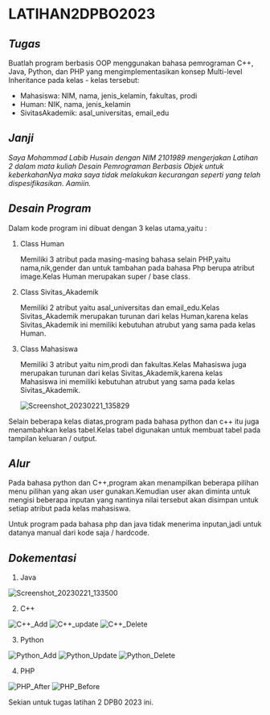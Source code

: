 # LATIHAN2DPBO2023

## *Tugas*
  Buatlah program berbasis OOP menggunakan bahasa pemrograman C++, Java, Python, dan PHP yang mengimplementasikan konsep Multi-level Inheritance  pada kelas - kelas tersebut:
* Mahasiswa: NIM, nama, jenis_kelamin, fakultas, prodi
* Human: NIK, nama, jenis_kelamin
* SivitasAkademik: asal_universitas, email_edu

## *Janji*
*Saya Mohammad Labib Husain dengan NIM 2101989 mengerjakan Latihan 2 dalam mata kuliah Desain Pemrograman Berbasis Objek untuk keberkahanNya maka saya tidak melakukan kecurangan seperti yang telah dispesifikasikan. Aamiin.*

## *Desain Program*
  Dalam kode program ini dibuat dengan 3 kelas utama,yaitu :
  1. Class Human
  
     Memiliki 3 atribut pada masing-masing bahasa selain PHP,yaitu nama,nik,gender dan untuk tambahan pada bahasa Php berupa atribut image.Kelas Human merupakan super / base class.
  2. Class Sivitas_Akademik
      
      Memiliki 2 atribut yaitu asal_universitas dan email_edu.Kelas Sivitas_Akademik merupakan turunan dari kelas Human,karena kelas Sivitas_Akademik ini memiliki kebutuhan atrubut yang sama pada kelas Human.
  3. Class Mahasiswa
       
      Memiliki 3 atribut yaitu nim,prodi dan fakultas.Kelas Mahasiswa juga merupakan turunan dari kelas Sivitas_Akademik,karena kelas Mahasiswa ini memiliki kebutuhan atrubut yang sama pada kelas Sivitas_Akademik.
      
      ![Screenshot_20230221_135829](https://user-images.githubusercontent.com/119772365/220270722-9cca7731-924d-4a6a-9587-63df79977cc2.png)

Selain beberapa kelas diatas,program pada bahasa python dan c++ itu juga menambahkan kelas tabel.Kelas tabel digunakan untuk membuat tabel pada tampilan keluaran / output.


## *Alur*
Pada bahasa python dan C++,program akan menampilkan beberapa pilihan menu pilihan yang akan user gunakan.Kemudian user akan diminta untuk mengisi beberapa inputan yang nantinya nilai tersebut akan disimpan untuk setiap atribut pada kelas mahasiswa.

Untuk program pada bahasa php dan java tidak menerima inputan,jadi untuk datanya manual dari kode saja / hardcode. 

## *Dokementasi*

1. Java

![Screenshot_20230221_133500](https://user-images.githubusercontent.com/119772365/220266034-d71bc99c-8eb8-415c-a22b-394c6409deeb.png)

2. C++

![C++_Add](https://user-images.githubusercontent.com/119772365/220266653-63b5d8f9-96e2-4e23-bf44-b44bc9143da8.png)
![C++_update](https://user-images.githubusercontent.com/119772365/220266648-5cc858f1-5862-41a7-8c4f-281232a9662b.png)
![C++_Delete](https://user-images.githubusercontent.com/119772365/220266646-81f7ef50-5a9e-4cd7-9d9e-e82d34566781.png)

3. Python 

![Python_Add](https://user-images.githubusercontent.com/119772365/220267011-cee7500e-9c3b-45c9-b6ab-688614c35a09.png)
![Python_Update](https://user-images.githubusercontent.com/119772365/220267005-7059566c-a8eb-4151-910f-4d42a408bda5.png)
![Python_Delete](https://user-images.githubusercontent.com/119772365/220267001-fe65210a-b8cb-451d-8bbb-7acc55195569.png)

4. PHP

![PHP_After](https://user-images.githubusercontent.com/119772365/220267175-61a1025c-7b41-4046-8cf7-fea86bbb072c.png)
![PHP_Before](https://user-images.githubusercontent.com/119772365/220267184-e629c2e3-038b-4dad-a095-6272a649210d.png)


Sekian untuk tugas latihan 2 DPB0 2023 ini.
